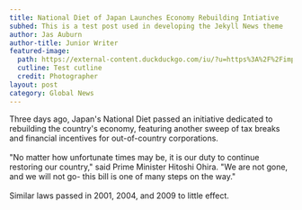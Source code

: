```yaml
---
title: National Diet of Japan Launches Economy Rebuilding Intiative
subhed: This is a test post used in developing the Jekyll News theme
author: Jas Auburn
author-title: Junior Writer
featured-image: 
  path: https://external-content.duckduckgo.com/iu/?u=https%3A%2F%2Fimprimis.hillsdale.edu%2Fwp-content%2Fuploads%2F1974%2F02%2FStack-of-Old-Newspapers.jpg&f=1&nofb=1&ipt=ca0d9786e63f70d482c378382dc08e047b69768e1a7d58338a83aa0bd00b1eaa&ipo=images
  cutline: Test cutline
  credit: Photographer
layout: post
category: Global News
---
```


<p class="article">Three days ago, Japan's National Diet passed an initiative dedicated to rebuilding the country's economy, featuring another sweep of tax breaks and financial incentives for out-of-country corporations.
<br/><br/>
"No matter how unfortunate times may be, it is our duty to continue restoring our country," said Prime Minister Hitoshi Ohira. "We are not gone, and we will not go- this bill is one of many steps on the way."
<br/><br/>
Similar laws passed in 2001, 2004, and 2009 to little effect.
</p>
